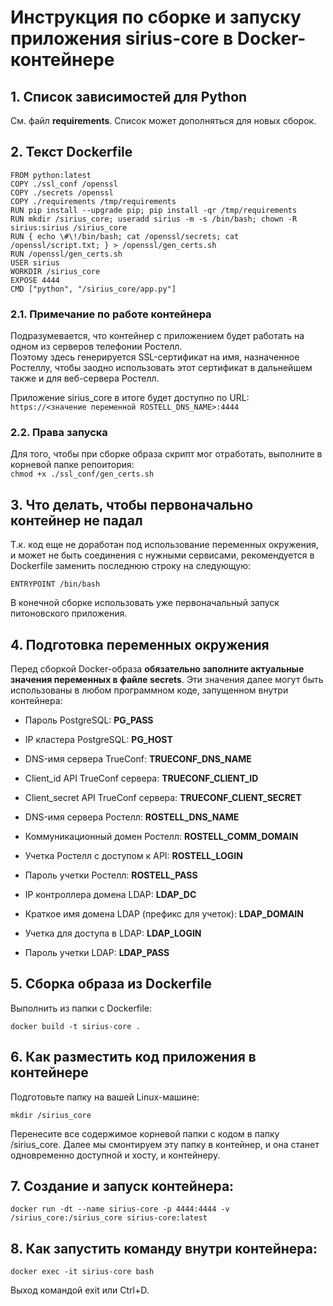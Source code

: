 # Инструкция по сборке и запуску приложения sirius-core в Docker-контейнере
   
## 1. Список зависимостей для Python

См. файл **requirements**. Список может дополняться для новых сборок.

## 2. Текст Dockerfile

```
FROM python:latest
COPY ./ssl_conf /openssl
COPY ./secrets /openssl
COPY ./requirements /tmp/requirements
RUN pip install --upgrade pip; pip install -qr /tmp/requirements
RUN mkdir /sirius_core; useradd sirius -m -s /bin/bash; chown -R sirius:sirius /sirius_core
RUN { echo \#\!/bin/bash; cat /openssl/secrets; cat /openssl/script.txt; } > /openssl/gen_certs.sh
RUN /openssl/gen_certs.sh
USER sirius
WORKDIR /sirius_core
EXPOSE 4444
CMD ["python", "/sirius_core/app.py"]
```

### 2.1. Примечание по работе контейнера  
Подразумевается, что контейнер с приложением будет работать на одном из серверов телефонии Ростелл.  
Поэтому здесь генерируется SSL-сертификат на имя, назначенное Ростеллу, чтобы заодно использовать этот сертификат в дальнейшем также и для веб-сервера Ростелл.

Приложение sirius_core в итоге будет доступно по URL: `https://<значение переменной ROSTELL_DNS_NAME>:4444`

### 2.2. Права запуска
Для того, чтобы при сборке образа скрипт мог отработать, выполните в корневой папке репоитория:   
`chmod +x ./ssl_conf/gen_certs.sh`


## 3. Что делать, чтобы первоначально контейнер не падал
Т.к. код еще не доработан под использование переменных окружения, и может не быть соединения с нужными сервисами, рекомендуется в Dockerfile заменить последнюю строку на следующую:

```
ENTRYPOINT /bin/bash
```

В конечной сборке использовать уже первоначальный запуск питоновского приложения.


## 4. Подготовка переменных окружения
Перед сборкой Docker-образа **обязательно заполните актуальные значения переменных в файле secrets**.
Эти значения далее могут быть использованы в любом программном коде, запущенном внутри контейнера:

* Пароль PostgreSQL: **PG_PASS**

* IP кластера PostgreSQL: **PG_HOST**

* DNS-имя сервера TrueConf: **TRUECONF_DNS_NAME**

* Client_id API TrueConf сервера: **TRUECONF_CLIENT_ID**

* Client_secret API TrueConf сервера: **TRUECONF_CLIENT_SECRET**

* DNS-имя сервера Ростелл: **ROSTELL_DNS_NAME**

* Коммуникационный домен Ростелл: **ROSTELL_COMM_DOMAIN**

* Учетка Ростелл с доступом к API: **ROSTELL_LOGIN**

* Пароль учетки Ростелл: **ROSTELL_PASS**

* IP контроллера домена LDAP: **LDAP_DC**

* Краткое имя домена LDAP (префикс для учеток): **LDAP_DOMAIN**

* Учетка для доступа в LDAP: **LDAP_LOGIN**

* Пароль учетки LDAP: **LDAP_PASS**


## 5. Сборка образа из Dockerfile

Выполнить из папки с Dockerfile:

```
docker build -t sirius-core .
```


## 6. Как разместить код приложения в контейнере

Подготовьте папку на вашей Linux-машине:

```
mkdir /sirius_core
```

Перенесите все содержимое корневой папки с кодом в папку /sirius_core. 
Далее мы смонтируем эту папку в контейнер, и она станет одновременно доступной и хосту, и контейнеру.


## 7. Создание и запуск контейнера:

```
docker run -dt --name sirius-core -p 4444:4444 -v /sirius_core:/sirius_core sirius-core:latest
```

## 8. Как запустить команду внутри контейнера:

```
docker exec -it sirius-core bash
```

Выход командой exit или Ctrl+D.

